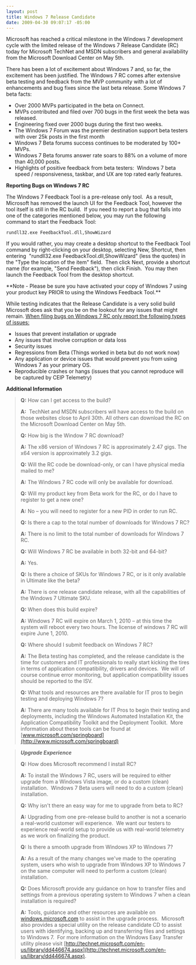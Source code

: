 ```yaml
---
layout: post
title: Windows 7 Release Candidate
date: 2009-04-30 09:07:17 -05:00
---
```


Microsoft has reached a critical milestone in the Windows 7 development cycle with the limited release of the Windows 7 Release Candidate (RC) today for Microsoft TechNet and MSDN subscribers and general availability from the Microsoft Download Center on May 5th.

There has been a lot of excitement about Windows 7 and, so far, the excitement has been justified. The Windows 7 RC comes after extensive beta testing and feedback from the MVP community with a lot of enhancements and bug fixes since the last beta release. Some Windows 7 beta facts:

*   Over 2000 MVPs participated in the beta on Connect. 
*   MVPs contributed and filed over 700 bugs in the first week the beta was released. 
*   Engineering fixed over 2000 bugs during the first two weeks. 
*   The Windows 7 Forum was the premier destination support beta testers with over 25k posts in the first month 
*   Windows 7 Beta forums success continues to be moderated by 100+ MVPs. 
*   Windows 7 Beta forums answer rate soars to 88% on a volume of more than 40,000 posts. 
*   Highlights of positive feedback from beta testers:  Windows 7 beta speed / responsiveness, taskbar, and UX are top rated early features.   

**Reporting Bugs on Windows 7 RC**

The Windows 7 Feedback Tool is a pre-release only tool.  As a result, Microsoft has removed the launch UI for the Feedback Tool, however the tool itself is still in the RC build.  If you need to report a bug that falls into one of the categories mentioned below, you may run the following command to start the Feedback Tool: 

```
rundll32.exe FeedbackTool.dll,ShowWizard
```

If you would rather, you may create a desktop shortcut to the Feedback Tool command by right-clicking on your desktop, selecting New, Shortcut, then entering  "rundll32.exe FeedbackTool.dll,ShowWizard" (less the quotes) in the "Type the location of the item" field.  Then click Next, provide a shortcut name (for example, "Send Feedback"), then click Finish.  You may then launch the Feedback Tool from the desktop shortcut.

<div class="alert alert-info">**Note - Please be sure you have activated your copy of Windows 7 using your product key PRIOR to using the Windows Feedback Tool.**</div>

While testing indicates that the Release Candidate is a very solid build Microsoft does ask that you be on the lookout for any issues that might remain. <u>When filing bugs on Windows 7 RC only report the following types of issues:</u>

*   Issues that prevent installation or upgrade 
*   Any issues that involve corruption or data loss 
*   Security issues 
*   Regressions from Beta (Things worked in beta but do not work now) 
*   Any application or device issues that would prevent you from using Windows 7 as your primary OS. 
*   Reproducible crashes or hangs (issues that you cannot reproduce will be captured by CEIP Telemetry)   

**Additional Information**

> **Q:** How can I get access to the build?
>
> **A:**  TechNet and MSDN subscribers will have access to the build on those websites close to April 30th. All others can download the RC on the Microsoft Download Center on May 5th.
> 
> **Q:** How big is the Window 7 RC download?
>
> **A:** The x86 version of Windows 7 RC is approximately 2.47 gigs. The x64 version is approximately 3.2 gigs.
> 
> **Q:** Will the RC code be download-only, or can I have physical media mailed to me?
>
> **A:** The Windows 7 RC code will only be available for download.  
>
> **Q:** Will my product key from Beta work for the RC, or do I have to register to get a new one?
>
> **A:** No – you will need to register for a new PID in order to run RC. 
> 
> **Q:** Is there a cap to the total number of downloads for Windows 7 RC?
>
> **A:** There is no limit to the total number of downloads for Windows 7 RC.
>
> **Q:** Will Windows 7 RC be available in both 32-bit and 64-bit?
>
> **A:** Yes. 
> 
> **Q:** Is there a choice of SKUs for Windows 7 RC, or is it only available in Ultimate like the beta?
>
> **A:** There is one release candidate release, with all the capabilities of the Windows 7 Ultimate SKU.  
> 
> **Q:** When does this build expire?
>
> **A:** Windows 7 RC will expire on March 1, 2010 – at this time the system will reboot every two hours. The license of windows 7 RC will expire June 1, 2010.
> 
> **Q:** Where should I submit feedback on Windows 7 RC?
>
> **A:** The Beta testing has completed, and the release candidate is the time for customers and IT professionals to really start kicking the tires in terms of application compatibility, drivers and devices.  We will of course continue error monitoring, but application compatibility issues should be reported to the ISV. 
> 
> **Q:** What tools and resources are there available for IT pros to begin testing and deploying Windows 7?
>
> **A:** There are many tools available for IT Pros to begin their testing and deployments, including the Windows Automated Installation Kit, the Application Compatibility Toolkit and the Deployment Toolkit.  More information about these tools can be found at [www.microsoft.com/springboard](http://www.microsoft.com/springboard)

> ***Upgrade Experience***
> 
> **Q:** How does Microsoft recommend I install RC?
>
> **A:** To install the Windows 7 RC, users will be required to either upgrade from a Windows Vista image, or do a custom (clean) installation.  Windows 7 Beta users will need to do a custom (clean) installation.
> 
> **Q:** Why isn't there an easy way for me to upgrade from beta to RC?
>
> **A:** Upgrading from one pre-release build to another is not a scenario a real-world customer will experience.  We want our testers to experience real-world setup to provide us with real-world telemetry as we work on finalizing the product.
> 
> **Q:** Is there a smooth upgrade from Windows XP to Windows 7?
>
> **A:** As a result of the many changes we've made to the operating system, users who wish to upgrade from Windows XP to Windows 7 on the same computer will need to perform a custom (clean) installation.
> 
> **Q:** Does Microsoft provide any guidance on how to transfer files and settings from a previous operating system to Windows 7 when a clean installation is required?
>
> **A:** Tools, guidance and other resources are available on [windows.microsoft.com](http://www.microsoft.com/) to assist in the upgrade process.  Microsoft also provides a special utility on the release candidate CD to assist users with identifying, backing up and transferring files and settings to Windows 7.  For more information on the Windows Easy Transfer utility please visit [http://technet.microsoft.com/en-us/library/dd446674.aspx](http://technet.microsoft.com/en-us/library/dd446674.aspx).

